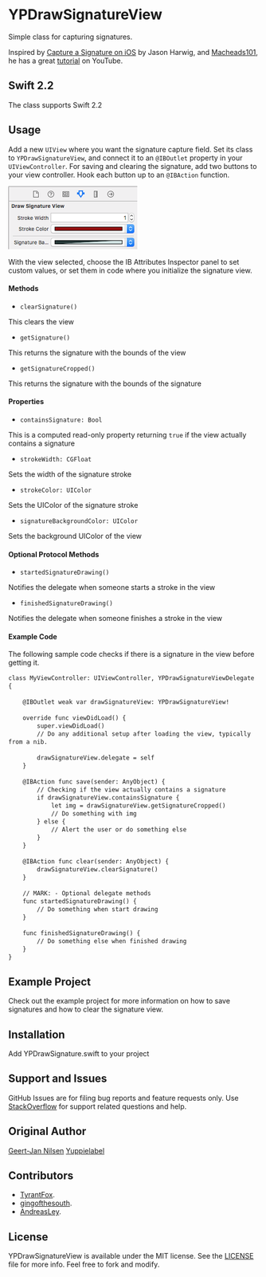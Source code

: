 # YPDrawSignatureView

Simple class for capturing signatures.

Inspired by [Capture a Signature on iOS](https://www.altamiracorp.com/blog/employee-posts/capture-a-signature-on-ios) by Jason Harwig, and [Macheads101](https://www.youtube.com/user/macheads101), he has a great [tutorial](https://www.youtube.com/watch?v=8KV1o9hPF5E&list=UU7fIuG6L5EPc9Ijq2_BCmIg) on YouTube.

## Swift 2.2

The class supports Swift 2.2

## Usage

Add a new `UIView` where you want the signature capture field. Set its class to `YPDrawSignatureView`, and connect it to an `@IBOutlet` property in your `UIViewController`. For saving and clearing the signature, add two buttons to your view controller. Hook each button up to an `@IBAction` function.

![ScreenShot](ibss.png?raw=true "Interface Builder Attributes Inspector panel")

With the view selected, choose the IB Attributes Inspector panel to set custom values, or set them in code where you initialize the signature view.

#### Methods

* `clearSignature()`

This clears the view

* `getSignature()`

This returns the signature with the bounds of the view

* `getSignatureCropped()`

This returns the signature with the bounds of the signature

#### Properties

* `containsSignature: Bool`

This is a computed read-only property returning `true` if the view actually contains a signature

* `strokeWidth: CGFloat`

Sets the width of the signature stroke

* `strokeColor: UIColor`

Sets the UIColor of the signature stroke

* `signatureBackgroundColor: UIColor`

Sets the background UIColor of the view

#### Optional Protocol Methods

* `startedSignatureDrawing()`

Notifies the delegate when someone starts a stroke in the view

* `finishedSignatureDrawing()`

Notifies the delegate when someone finishes a stroke in the view

#### Example Code

The following sample code checks if there is a signature in the view before getting it.

```
class MyViewController: UIViewController, YPDrawSignatureViewDelegate {

    @IBOutlet weak var drawSignatureView: YPDrawSignatureView!

    override func viewDidLoad() {
        super.viewDidLoad()
        // Do any additional setup after loading the view, typically from a nib.
    
        drawSignatureView.delegate = self
    }

    @IBAction func save(sender: AnyObject) {
        // Checking if the view actually contains a signature
        if drawSignatureView.containsSignature {
            let img = drawSignatureView.getSignatureCropped()
            // Do something with img
        } else {
            // Alert the user or do something else
        }
    }

    @IBAction func clear(sender: AnyObject) {
        drawSignatureView.clearSignature()
    }

    // MARK: - Optional delegate methods
    func startedSignatureDrawing() {
        // Do something when start drawing
    }

    func finishedSignatureDrawing() {
        // Do something else when finished drawing
    }
}
```

## Example Project

Check out the example project for more information on how to save signatures and how to clear the signature view.

## Installation

Add YPDrawSignature.swift to your project

## Support and Issues

GitHub Issues are for filing bug reports and feature requests only. Use [StackOverflow](http://stackoverflow.com/search?q=YPDrawSignatureView) for support related questions and help.

## Original Author

[Geert-Jan Nilsen](mailto:gj.nilsen@yuppielabel.com) [Yuppielabel](http://yuppielabel.com)

## Contributors

* [TyrantFox](https://github.com/TyrantFox).
* [gingofthesouth](https://github.com/gingofthesouth).
* [AndreasLey](https://github.com/andreasley).

## License

YPDrawSignatureView is available under the MIT license. See the [LICENSE](LICENSE) file for more info. Feel free to fork and modify.
